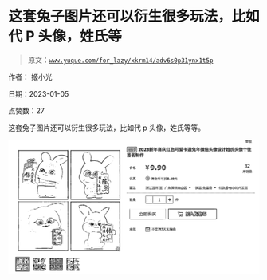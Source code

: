 # 这套兔子图片还可以衍生很多玩法，比如代 P 头像，姓氏等

> 原文：[`www.yuque.com/for_lazy/xkrm14/adv6s0p31ynx1t5p`](https://www.yuque.com/for_lazy/xkrm14/adv6s0p31ynx1t5p)

作者： 姬小光 

日期：2023-01-05 

点赞数：27 

这套兔子图片还可以衍生很多玩法，比如代 p 头像，姓氏等等。 

![](img/444c80c6e2fe5eefd6ffce2b72b6373e.png)  


